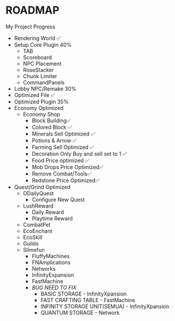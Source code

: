 # ROADMAP
My Project Progress
- Rendering World ✅
- Setup Core Plugin 40%
  - TAB
  - Scoreboard
  - NPC Placement
  - RoseStacker
  - Chunk Limiter
  - CommandPanels
- Lobby NPC/Remake 30%
- Optimized File ✅
- Optimized Plugin 35%
- Economy Optimized
  - Economy Shop
    - Block Building✅
    - Colored Block ✅
    - Minerals Sell Optimized ✅
    - Potions & Arrow ✅
    - Farming Sell Optimized ✅
    - Decoration Only Buy and sell set to 1 ✅
    - Food Price optimized ✅
    - Mob Drops Price Optimized✅
    - Remove Combat/Tools✅
    - Redstone Price Optimized✅
- Quest/Grind Optimized
  - ODailyQuest
    - Configure New Quest
  - LushReward
    - Daily Reward
    - Playtime Reward
  - CombatPet
  - EcoEnchant
  - EcoSkill
  - Guilds
  - Slimefun
    - FluffyMachines
    - FNAmplications
    - Networks
    - InfinityExpansion
    - FastMachine
    - *BUG NEED TO FIX*
      - BASIC STORAGE - InfinityXpansion
      - FAST CRAFTING TABLE - FastMachine
      - INFINITY STORAGE UNIT(SEMUA) - InfinityXpansion
      - QUANTUM STORAGE - Network
